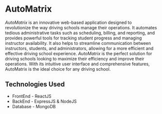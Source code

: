 # AutoMatrix

*AutoMatrix* is an innovative web-based application designed to revolutionize the way driving schools manage their operations. It automates tedious administrative tasks such as scheduling, billing, and reporting, and provides powerful tools for tracking student progress and managing instructor availability. It also helps to streamline communication between instructors, students, and administrators, allowing for a more efficient and effective driving school experience. *AutoMatrix* is the perfect solution for driving schools looking to maximize their efficiency and improve their operations. With its intuitive user interface and comprehensive features, AutoMatrix is the ideal choice for any driving school. 

## Technologies Used
* FrontEnd - ReactJS
* BackEnd - ExpressJS & NodeJS
* Database - MongoDB
